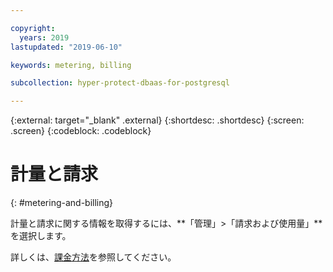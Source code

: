 ```yaml
---

copyright:
  years: 2019
lastupdated: "2019-06-10"

keywords: metering, billing

subcollection: hyper-protect-dbaas-for-postgresql

---
```


{:external: target="_blank" .external}
{:shortdesc: .shortdesc}
{:screen: .screen}
{:codeblock: .codeblock}

# 計量と請求
{: #metering-and-billing}

計量と請求に関する情報を取得するには、**「管理」>「請求および使用量」**を選択します。

詳しくは、[課金方法](https://cloud.ibm.com/docs/billing-usage?topic=billing-usage-charges#charges)を参照してください。
